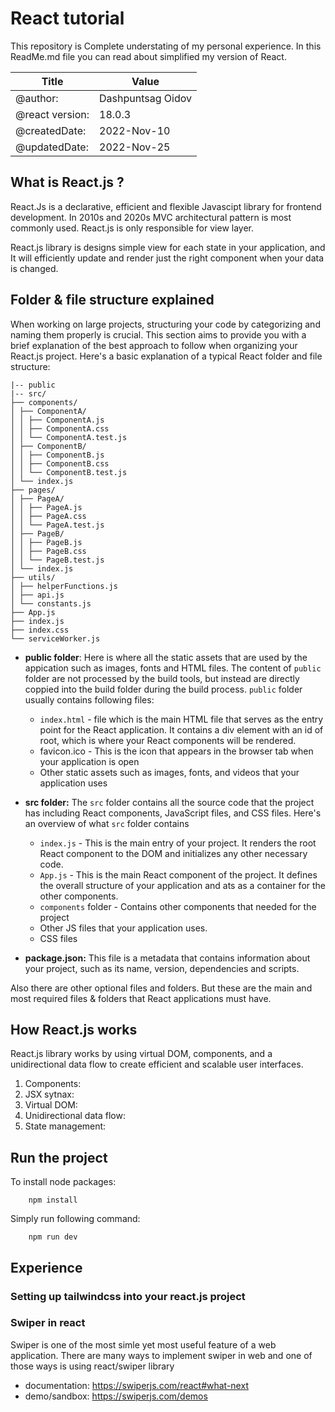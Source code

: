 # React tutorial

This repository is Complete understating of my personal experience.
In this ReadMe.md file you can read about simplified my version of React.

| Title           | Value             |
| --------------- | ----------------- |
| @author:        | Dashpuntsag Oidov |
| @react version: | 18.0.3            |
| @createdDate:   | 2022-Nov-10       |
| @updatedDate:   | 2022-Nov-25       |

## What is React.js ?

React.Js is a declarative, efficient and flexible Javascipt library for frontend development. In 2010s and 2020s MVC architectural pattern is most commonly used. React.js is only responsible for view layer.

React.js library is designs simple view for each state in your application, and It will efficiently update and render just the right component when your data is changed.

## Folder & file structure explained

When working on large projects, structuring your code by categorizing and naming them properly is crucial. This section aims to provide you with a brief explanation of the best approach to follow when organizing your React.js project. Here's a basic explanation of a typical React folder and file structure:

```
|-- public
|-- src/
├── components/
│ ├── ComponentA/
│ │ ├── ComponentA.js
│ │ ├── ComponentA.css
│ │ └── ComponentA.test.js
│ ├── ComponentB/
│ │ ├── ComponentB.js
│ │ ├── ComponentB.css
│ │ └── ComponentB.test.js
│ └── index.js
├── pages/
│ ├── PageA/
│ │ ├── PageA.js
│ │ ├── PageA.css
│ │ └── PageA.test.js
│ ├── PageB/
│ │ ├── PageB.js
│ │ ├── PageB.css
│ │ └── PageB.test.js
│ └── index.js
├── utils/
│ ├── helperFunctions.js
│ ├── api.js
│ └── constants.js
├── App.js
├── index.js
├── index.css
└── serviceWorker.js
```

- **public folder**: Here is where all the static assets that are used by the appication such as images, fonts and HTML files. The content of `public` folder are not processed by the build tools, but instead are directly coppied into the build folder during the build process. `public` folder usually contains following files:

  - `index.html` - file which is the main HTML file that serves as the entry point for the React application. It contains a div element with an id of root, which is where your React components will be rendered.
  - favicon.ico - This is the icon that appears in the browser tab when your application is open
  - Other static assets such as images, fonts, and videos that your application uses

- **src folder:** The `src` folder contains all the source code that the project has including React components, JavaScript files, and CSS files. Here's an overview of what `src` folder contains

  - `index.js` - This is the main entry of your project. It renders the root React component to the DOM and initializes any other necessary code.
  - `App.js` - This is the main React component of the project. It defines the overall structure of your application and ats as a container for the other components.
  - `components` folder - Contains other components that needed for the project
  - Other JS files that your application uses.
  - CSS files

- **package.json:** This file is a metadata that contains information about your project, such as its name, version, dependencies and scripts.

Also there are other optional files and folders. But these are the main and most required files & folders that React applications must have.

## How React.js works

React.js library works by using virtual DOM, components, and a unidirectional data flow to create efficient and scalable user interfaces.

1. Components:
2. JSX sytnax:
3. Virtual DOM:
4. Unidirectional data flow:
5. State management:

## Run the project

To install node packages:

```
    npm install
```

Simply run following command:

```
    npm run dev
```

## Experience

### Setting up tailwindcss into your react.js project

### Swiper in react

Swiper is one of the most simle yet most useful feature of a web application. There are many ways to implement swiper in web and one of those ways is using react/swiper library

- documentation: <https://swiperjs.com/react#what-next>
- demo/sandbox: <https://swiperjs.com/demos>
